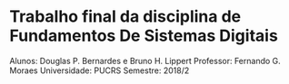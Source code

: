 # Trabalho final da disciplina de Fundamentos De Sistemas Digitais

Alunos: Douglas P. Bernardes e Bruno H. Lippert
Professor: Fernando G. Moraes
Universidade: PUCRS
Semestre: 2018/2
